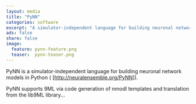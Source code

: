 ```yaml
---
layout: media
title: "PyNN"
categories: software
excerpt: "A simulator-independent language for building neuronal network models"
ads: false
share: false
image:
  feature: pynn-feature.png 
  teaser:  pynn-teaser.png
---
```


PyNN is a simulator-independent language for building neuronal network models in Python (
[http://neuralensemble.org/PyNN]).

PyNN supports 9ML via code generation of nmodl templates and translation from the lib9ML library...
